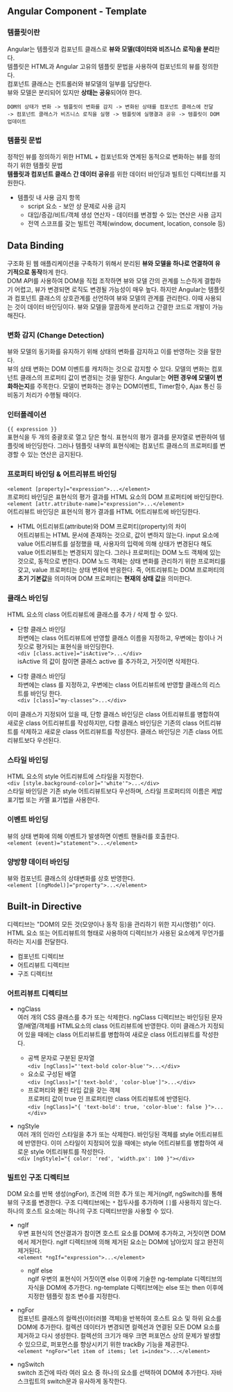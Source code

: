 ## Angular Component - Template  

### 템플릿이란  
Angular는 템플릿과 컴포넌트 클래스로 **뷰와 모델(데이터와 비즈니스 로직)을 분리**한다.  
템플릿은 HTML과 Angular 고유의 템플릿 문법을 사용하여 컴포넌트의 뷰를 정의한다.  
컴포넌트 클래스는 컨트롤러와 뷰모델의 일부를 담당한다.  
뷰와 모델은 분리되어 있지만 **상태는 공유**되어야 한다.  
```
DOM의 상태가 변화 -> 템플릿이 변화를 감지 -> 변화된 상태를 컴포넌트 클래스에 전달  
-> 컴포넌트 클래스가 비즈니스 로직을 실행 -> 템플릿에 실행결과 공유 -> 템플릿이 DOM 업데이트  
```

### 템플릿 문법  

정적인 뷰를 정의하기 위한 HTML + 컴포넌트와 연계된 동적으로 변화하는 뷰를 정의하기 위한 템플릿 문법  
**템플릿과 컴포넌트 클래스 간 데이터 공유**를 위한 데이터 바인딩과 빌트인 디렉티브를 지원한다.  

- 템플릿 내 사용 금지 항목  
  - script 요소 - 보안 상 문제로 사용 금지  
  - 대입/증감/비트/객체 생성 연산자 - 데이터를 변경할 수 있는 연산은 사용 금지  
  - 전역 스코프를 갖는 빌트인 객체(window, document, location, console 등)


## Data Binding  

구조화 된 웹 애플리케이션을 구축하기 위해서 분리된 **뷰와 모델을 하나로 연결하여 유기적으로 동작**하게 한다.  
DOM API를 사용하여 DOM을 직접 조작하면 뷰와 모델 간의 관계를 느슨하게 결합하기 어렵고, 뷰가 변경되면 로직도 변경될 가능성이 매우 높다. 하지만 Angular는 템플릿과 컴포넌트 클래스의 상호관계를 선언하여 뷰와 모델의 관계를 관리한다. 이때 사용되는 것이 데이터 바인딩이다. 뷰와 모델을 깔끔하게 분리하고 간결한 코드로 개발이 가능해진다.  

### 변화 감지 (Change Detection)  
뷰와 모델의 동기화를 유지하기 위해 상태의 변화를 감지하고 이를 반영하는 것을 말한다.  
뷰의 상태 변화는 DOM 이벤트를 캐치하는 것으로 감지할 수 있다. 모델의 변화는 컴포넌트 클래스의 프로퍼티 값이 변경되는 것을 말한다. Angular는 **어떤 경우에 모델이 변화하는지**를 주목한다. 모델이 변화하는 경우는 DOM이벤트, Timer함수, Ajax 통신 등 비동기 처리가 수행될 때이다. 


### 인터폴레이션  
`{{ expression }}`  
표현식을 두 개의 중괄호로 열고 닫은 형식. 표현식의 평가 결과를 문자열로 변환하여 템플릿에 바인딩한다. 그러나 템플릿 내부의 표현식에는 컴포넌트 클래스의 프로퍼티를 변경할 수 있는 연산은 금지된다.  

### 프로퍼티 바인딩 & 어트리뷰트 바인딩  
`<element [property]="expression">...</element>`  
프로퍼티 바인딩은 표현식의 평가 결과를 HTML 요소의 DOM 프로퍼티에 바인딩한다.  
`<element [attr.attribute-name]="expression">...</element>`  
어트리뷰트 바인딩은 표현식의 평가 결과를 HTML 어트리뷰트에 바인딩한다.  

- HTML 어트리뷰트(attribute)와 DOM 프로퍼티(property)의 차이  
  어트리뷰트는 HTML 문서에 존재하는 것으로, 값이 변하지 않는다. input 요소에 value 어트리뷰트를 설정했을 때, 사용자의 입력에 의해 상태가 변경된다 해도 value 어트리뷰트는 변경되지 않는다. 그러나 프로퍼티는 DOM 노드 객체에 있는 것으로, 동적으로 변한다. DOM 노드 객체는 상태 변화를 관리하기 위한 프로퍼티를 갖고, value 프로퍼티는 상태 변화에 반응한다. 즉, 어트리뷰트는 DOM 프로퍼티의 **초기 기본값**을 의미하며 DOM 프로퍼티는 **현재의 상태 값**을 의미한다.  

### 클래스 바인딩  
HTML 요소의 class 어트리뷰트에 클래스를 추가 / 삭제 할 수 있다.  

- 단항 클래스 바인딩  
  좌변에는 class 어트리뷰트에 반영할 클래스 이름을 지정하고, 우변에는 참이나 거짓으로 평가되는 표현식을 바인딩한다.  
  `<div [class.active]="isActive">...</div>`  
  isActive 의 값이 참이면 클래스 active 를 추가하고, 거짓이면 삭제한다.  

- 다항 클래스 바인딩  
  좌변에는 class 를 지정하고, 우변에는 class 어트리뷰트에 반영할 클래스의 리스트를 바인딩 한다.  
  `<div [class]="my-classes">...</div>`  

이미 클래스가 지정되어 있을 때, 단항 클래스 바인딩은 class 어트리뷰트를 병합하여 새로운 class 어트리뷰트를 작성하지만, 다항 클래스 바인딩은 기존의 class 어트리뷰트를 삭제하고 새로운 class 어트리뷰트를 작성한다. 클래스 바인딩은 기존 class 어트리뷰트보다 우선된다.  

### 스타일 바인딩  
HTML 요소의 style 어트리뷰트에 스타일을 지정한다.  
`<div [style.background-color]="'white'">...</div>`  
스타일 바인딩은 기존 style 어트리뷰트보다 우선하며, 스타일 프로퍼티의 이름은 케밥 표기법 또는 카멜 표기법을 사용한다.  

### 이벤트 바인딩  
뷰의 상태 변화에 의해 이벤트가 발생하면 이벤트 핸들러를 호출한다.  
`<element (event)="statement">...</element>`  

### 양방향 데이터 바인딩  
뷰와 컴포넌트 클래스의 상태변화를 상호 반영한다.  
`<element [(ngModel)]="property">...</element>`  


## Built-in Directive  
디렉티브는 "DOM의 모든 것(모양이나 동작 등)을 관리하기 위한 지시(명령)" 이다.  
HTML 요소 또는 어트리뷰트의 형태로 사용하여 디렉티브가 사용된 요소에게 무언가를 하라는 지시를 전달한다.  

- 컴포넌트 디렉티브  
- 어트리뷰트 디렉티브  
- 구조 디렉티브  

### 어트리뷰트 디렉티브  
- ngClass  
  여러 개의 CSS 클래스를 추가 또는 삭제한다. ngClass 디렉티브는 바인딩된 문자열/배열/객체를 HTML요소의 class 어트리뷰트에 반영한다. 이미 클래스가 지정되어 있을 때에는 class 어트리뷰트를 병합하여 새로운 class 어트리뷰트를 작성한다.  
  - 공백 문자로 구분된 문자열  
  `<div [ngClass]="'text-bold color-blue'">...</div>`  
  - 요소로 구성된 배열  
  `<div [ngClass]="['text-bold', 'color-blue']">...</div>`  
  - 프로퍼티와 불린 타입 값을 갖는 객체  
  프로퍼티 값이 true 인 프로퍼티만 class 어트리뷰트에 반영된다.  
  `<div [ngClass]="{ 'text-bold': true, 'color-blue': false }">...</div>`  


- ngStyle  
여러 개의 인라인 스타일을 추가 또는 삭제한다. 바인딩된 객체를 style 어트리뷰트에 반영한다. 이미 스타일이 지정되어 있을 때에는 style 어트리뷰트를 병합하여 새로운 style 어트리뷰트를 작성한다.  
`<div [ngStyle]="{ color: 'red', 'width.px': 100 }"></div>`  


### 빌트인 구조 디렉티브  
DOM 요소를 반복 생성(ngFor), 조건에 의한 추가 또는 제거(ngIf, ngSwitch)를 통해 뷰의 구조를 변경한다. 구조 디렉티브에는 `*` 접두사를 추가하며 `[]`를 사용하지 않는다. 하나의 호스트 요소에는 하나의 구조 디렉티브만을 사용할 수 있다.  

- ngIf  
우변 표현식의 연산결과가 참이면 호스트 요소를 DOM에 추가하고, 거짓이면 DOM에서 제거한다. ngIf 디렉티브에 의해 제거된 요소는 DOM에 남아있지 않고 완전히 제거된다.  
`<element *ngIf="expression">...</element>`  
  - ngIf else  
  ngIf 우변의 표현식이 거짓이면 else 이후에 기술한 ng-template 디렉티브의 자식을 DOM에 추가한다. ng-template 디렉티브에는 else 또는 then 이후에 지정한 템플릿 참조 변수를 지정한다.  

- ngFor  
컴포넌트 클래스의 컬렉션(이터러블 객체)을 반복하여 호스트 요소 및 하위 요소를 DOM에 추가한다. 컬렉션 데이터가 변경되면 컬렉션과 연결된 모든 DOM 요소를 제거하고 다시 생성한다. 컬렉션의 크기가 매우 크면 퍼포먼스 상의 문제가 발생할 수 있으므로, 퍼포먼스를 향상시키기 위한 trackBy 기능을 제공한다.  
`<element *ngFor="let item of items; let i=index">...</element>`  

- ngSwitch  
switch 조건에 따라 여러 요소 중 하나의 요소를 선택하여 DOM에 추가한다. 자바스크립트의 switch문과 유사하게 동작한다.  
